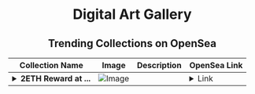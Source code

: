 <div align="center">

# Digital Art Gallery

## Trending Collections on OpenSea

| Collection Name                       | Image                                                                                     | Description                       | OpenSea Link                                                                                          |
|---------------------------------------|-------------------------------------------------------------------------------------------|-----------------------------------|--------------------------------------------------------------------------------------------------------|
| **<details><summary>2ETH Reward at ...</summary>2ETH Reward at t.ly/ldo</details>** | ![Image](https://i.seadn.io/s/raw/files/7aae7dcdf674bedf5c979aade3cae605.png?w=500&auto=format?w=200&auto=format) |  | <details><summary>Link</summary>[2ETH Reward at t.ly/ldo](https://opensea.io/collection/2eth-reward-at-t-ly-ldo-325)</details> |

</div>